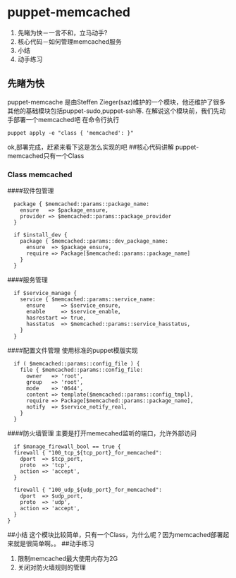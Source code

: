 # puppet-memcached
1. 先睹为快－一言不和，立马动手?
2. 核心代码－如何管理memcached服务
3. 小结
4. 动手练习


## 先睹为快
puppet-memcache 是由Steffen Zieger(saz)维护的一个模块，他还维护了很多其他的基础模块包括puppet-sudo,puppet-ssh等.
在解说这个模块前，我们先动手部署一个memcached吧
在命令行执行
```puppet
puppet apply -e "class { 'memcached': }"
```
ok,部署完成，赶紧来看下这是怎么实现的吧
##核心代码讲解
puppet-memcached只有一个Class
### Class memcached

####软件包管理
```puppet
  package { $memcached::params::package_name:
    ensure   => $package_ensure,
    provider => $memcached::params::package_provider
  }

  if $install_dev {
    package { $memcached::params::dev_package_name:
      ensure  => $package_ensure,
      require => Package[$memcached::params::package_name]
    }
  }
```
####服务管理
```puppet
  if $service_manage {
    service { $memcached::params::service_name:
      ensure     => $service_ensure,
      enable     => $service_enable,
      hasrestart => true,
      hasstatus  => $memcached::params::service_hasstatus,
    }
  }
```
####配置文件管理
使用标准的puppet模版实现
```puppet
  if ( $memcached::params::config_file ) {
    file { $memcached::params::config_file:
      owner   => 'root',
      group   => 'root',
      mode    => '0644',
      content => template($memcached::params::config_tmpl),
      require => Package[$memcached::params::package_name],
      notify  => $service_notify_real,
    }
  }
  ```
  ####防火墙管理
  主要是打开memecahed监听的端口，允许外部访问
  ```puppet
    if $manage_firewall_bool == true {
    firewall { "100_tcp_${tcp_port}_for_memcached":
      dport  => $tcp_port,
      proto  => 'tcp',
      action => 'accept',
    }

    firewall { "100_udp_${udp_port}_for_memcached":
      dport  => $udp_port,
      proto  => 'udp',
      action => 'accept',
    }
  }
  ```
  ##小结
  这个模块比较简单，只有一个Class，为什么呢？因为memcached部署起来就是很简单啊。。
  ##动手练习
  1. 限制memcached最大使用内存为2G
  2. 关闭对防火墙规则的管理
